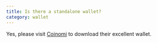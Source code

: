 ```yaml
---
title: Is there a standalone wallet?
category: wallet
---
```


Yes, please visit [Coinomi](http://www.coinomi.com) to download their excellent wallet.
